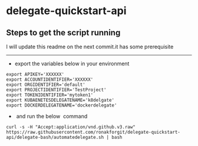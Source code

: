 # delegate-quickstart-api
## Steps to get the script running

I will update this readme  on the next commit.it has some prerequisite 

---

*   export the variables below in your environment 

```plaintext
export APIKEY='XXXXXX'
export ACCOUNTIDENTIFIER='XXXXXX'
export ORGIDENTIFIER='default'
export PROJECTIDENTIFIER='TestProject'
export TOKENIDENTIFIER='mytoken1'
export KUBAENETESDELEGATENAME='k8delgate'
export DOCKERDELEGATENAME='dockerdelegate'
```

*    and run the below  command

```plaintext
curl -s -H "Accept:application/vnd.github.v3.raw" https://raw.githubusercontent.com/ronakforgit/delegate-quickstart-api/delegate-bash/automatedelegate.sh | bash
```
